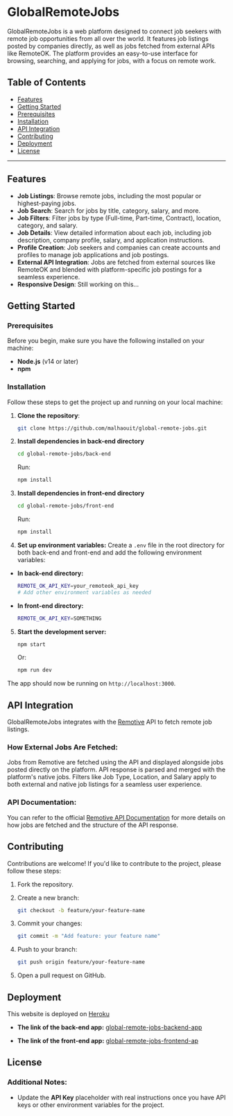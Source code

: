 # GlobalRemoteJobs

GlobalRemoteJobs is a web platform designed to connect job seekers with remote job opportunities from all over the world. It features job listings posted by companies directly, as well as jobs fetched from external APIs like RemoteOK. The platform provides an easy-to-use interface for browsing, searching, and applying for jobs, with a focus on remote work.

## Table of Contents
- [Features](#features)
- [Getting Started](#getting-started)
- [Prerequisites](#prerequisites)
- [Installation](#installation)
- [API Integration](#api-integration)
- [Contributing](#contributing)
- [Deployment](#deployment)
- [License](#license)

---

## Features
- **Job Listings**: Browse remote jobs, including the most popular or highest-paying jobs.
- **Job Search**: Search for jobs by title, category, salary, and more.
- **Job Filters**: Filter jobs by type (Full-time, Part-time, Contract), location, category, and salary.
- **Job Details**: View detailed information about each job, including job description, company profile, salary, and application instructions.
- **Profile Creation**: Job seekers and companies can create accounts and profiles to manage job applications and job postings.
- **External API Integration**: Jobs are fetched from external sources like RemoteOK and blended with platform-specific job postings for a seamless experience.
- **Responsive Design**: Still working on this...

## Getting Started

### Prerequisites
Before you begin, make sure you have the following installed on your machine:
- **Node.js** (v14 or later)
- **npm** 

### Installation
Follow these steps to get the project up and running on your local machine:

1. **Clone the repository**:
   ```bash
   git clone https://github.com/malhaouit/global-remote-jobs.git
   ```

2. **Install dependencies in back-end directory**
   ```bash
   cd global-remote-jobs/back-end
   ```

   Run:
   ```bash
   npm install
   ```

3. **Install dependencies in front-end directory**
   ```bash
   cd global-remote-jobs/front-end
   ```

   Run:
   ```bash
   npm install
   ```

4. **Set up environment variables:** Create a `.env` file in the root directory for both back-end and front-end and add the following environment variables:

- **In back-end directory:**
   ```bash
   REMOTE_OK_API_KEY=your_remoteok_api_key
   # Add other environment variables as needed
   ```

- **In front-end directory:**
   ```bash
   REMOTE_OK_API_KEY=SOMETHING
   ```

5. **Start the development server:**
   ```bash
   npm start
   ```

   Or:
   ```bash
   npm run dev
   ```

The app should now be running on `http://localhost:3000`.

## API Integration
GlobalRemoteJobs integrates with the [Remotive](https://remotive.com/) API to fetch remote job listings.

### How External Jobs Are Fetched:
Jobs from Remotive are fetched using the API and displayed alongside jobs posted directly on the platform.
API response is parsed and merged with the platform's native jobs.
Filters like Job Type, Location, and Salary apply to both external and native job listings for a seamless user experience.

### API Documentation:
You can refer to the official [Remotive API Documentation](https://remotive.com/api/remote-jobs) for more details on how jobs are fetched and the structure of the API response.

## Contributing
Contributions are welcome! If you'd like to contribute to the project, please follow these steps:

1. Fork the repository.

2. Create a new branch:

   ```bash
   git checkout -b feature/your-feature-name
   ```

3. Commit your changes:
   ```bash
   git commit -m "Add feature: your feature name"
   ```

4. Push to your branch:
   ```bash
   git push origin feature/your-feature-name
   ```
   
5. Open a pull request on GitHub.


## Deployment
This website is deployed on [Heroku](https://dashboard.heroku.com/apps)

- **The link of the back-end app:** [global-remote-jobs-backend-app](https://global-remote-jobs-backend-app-53a58d6be2f0.herokuapp.com/)

- **The link of the front-end app:** [global-remote-jobs-frontend-ap](https://global-remote-jobs-frontend-ap-65833faf3b86.herokuapp.com/)

## License


### **Additional Notes**:
- Update the **API Key** placeholder with real instructions once you have API keys or other environment variables for the project.